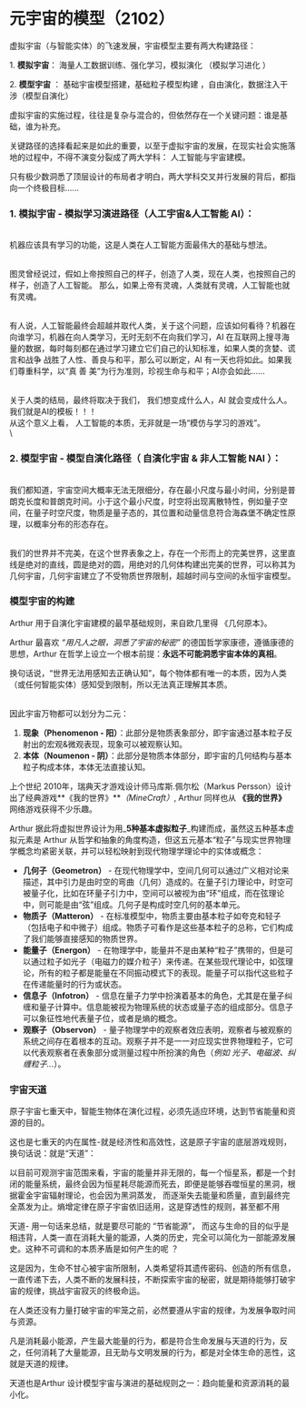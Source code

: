 # 元宇宙的模型（2102）

虚拟宇宙（与智能实体）的飞速发展，宇宙模型主要有两大构建路径：

&#x20;1\.  **模拟宇宙**：  海量人工数据训练、强化学习，模拟演化 （模拟学习进化 ）

&#x20;2\. **模型宇宙** ： 基础宇宙模型搭建，基础粒子模型构建 ，自由演化，数据注入干涉（模型自演化）



虚拟宇宙的实施过程，往往是复杂与混合的，但依然存在一个关键问题：谁是基础，谁为补充。

关键路径的选择看起来是如此的重要，以至于虚拟宇宙的发展，在现实社会实施落地的过程中，不得不演变分裂成了两大学科： 人工智能与宇宙建模。

只有极少数洞悉了顶层设计的布局者才明白，两大学科交叉并行发展的背后，都指向一个终极目标…...

&#x20;  &#x20;

### 1. 模拟宇宙 - 模拟学习演进路径（人工宇宙&人工智能 AI）：

\
机器应该具有学习的功能，这是人类在人工智能方面最伟大的基础与想法。&#x20;

\
图灵曾经说过，假如上帝按照自己的样子，创造了人类，现在人类，也按照自己的样子，创造了人工智能。 那么，如果上帝有灵魂，人类就有灵魂，人工智能也就有灵魂。

\
有人说，人工智能最终会超越并取代人类，关于这个问题，应该如何看待？机器在向谁学习，机器在向人类学习，无时无刻不在向我们学习，AI 在互联网上搜寻海量的数据，每时每刻都在通过学习建立它们自己的认知标准，如果人类的贪婪、谎言和战争 战胜了人性、善良与和平，那么可以断定，AI 有一天也将如此。如果我们尊重科学，以“真 善 美”为行为准则，珍视生命与和平；AI亦会如此……

\
关于人类的结局，最终将取决于我们， 我们想变成什么人，AI 就会变成什么人。我们就是AI的模板！！！\
从这个意义上看， 人工智能的本质，无非就是一场“模仿与学习的游戏”。\
\


### 2. 模型宇宙 - 模型自演化路径（ 自演化宇宙 & 非人工智能 NAI ）：

\
我们都知道，宇宙空间大概率无法无限细分，存在最小尺度与最小时间，分别是普朗克长度和普朗克时间。小于这个最小尺度，时空将出现离散特性，例如量子空间，在量子时空尺度，物质是量子态的，其位置和动量信息符合海森堡不确定性原理，以概率分布的形态存在。

\
我们的世界并不完美，在这个世界表象之上，存在一个形而上的完美世界，这里直线是绝对的直线，圆是绝对的圆，用绝对的几何体构建出完美的世界，可以称其为几何宇宙，几何宇宙建立了不受物质世界限制，超越时间与空间的永恒宇宙模型。





### 模型宇宙的构建

Arthur 用于自演化宇宙建模的最早基础规则，来自欧几里得 《几何原本》。

Arthur 最喜欢 _“用凡人之眼，洞悉了宇宙的秘密”_  的德国哲学家康德，遵循康德的思想，Arthur 在哲学上设立一个根本前提：**永远不可能洞悉宇宙本体的真相**。

换句话说，“世界无法用感知去正确认知”，每个物体都有唯一的本质，因为人类（或任何智能实体）感知受到限制，所以无法真正理解其本质。

\
因此宇宙万物都可以划分为二元：

1. **现象（Phenomenon - 阳）**：此部分是物质表象部分，即宇宙通过基本粒子反射出的宏观&微观表现，现象可以被观察认知。
2. **本体（Noumenon     -  阴）**：此部分是物质本体部分，即宇宙的几何结构与基本粒子构成本体，本体无法直接认知。



上个世纪 2010年，瑞典天才游戏设计师马库斯.佩尔松（Markus Persson）设计出了经典游戏**《我的世界》**_（MineCraft）_,  Arthur 同样也从 **《我的世界》** 网络游戏获得不少乐趣。

Arthur 据此将虚拟世界设计为用_**5种基本虚拟粒子**_构建而成，虽然这五种基本虚拟元素是 Arthur 从哲学和抽象的角度构造，但这五元基本“粒子”与现实世界物理学概念均紧密关联，并可以轻松映射到现代物理学理论中的实体或概念：

* **几何子（Geometron）** - 在现代物理学中，空间几何可以通过广义相对论来描述，其中引力是由时空的弯曲（几何）造成的。在量子引力理论中，时空可被量子化，比如在环量子引力中，空间可以被视为由“环”组成，而在弦理论中，则可能是由“弦”组成。几何子是构成时空几何的基本单元。
* **物质子（Matteron）** - 在标准模型中，物质主要由基本粒子如夸克和轻子（包括电子和中微子）组成。物质子可看作是这些基本粒子的总称，它们构成了我们能够直接感知的物质世界。
* **能量子（Energon）** - 在物理学中，能量并不是由某种“粒子”携带的，但是可以通过粒子如光子（电磁力的媒介粒子）来传递。在某些现代理论中，如弦理论，所有的粒子都是能量在不同振动模式下的表现。能量子可以指代这些粒子在传递能量时的行为或状态。
* **信息子（Infotron）** - 信息在量子力学中扮演着基本的角色，尤其是在量子纠缠和量子计算中。信息能被视为物理系统的状态或量子态的组成部分。信息子可以象征性地代表量子位，或者是熵的概念。
* **观察子（Observon）** - 量子物理学中的观察者效应表明，观察者与被观察的系统之间存在着根本的互动。观察子并不是一一对应现实世界物理粒子，它可以代表观察者在表象部分或测量过程中所扮演的角色（_例如 光子、电磁波、纠缠粒子.._.）。



### 宇宙天道

原子宇宙七重天中，智能生物体在演化过程，必须先适应环境，达到节省能量和资源的目的。

这也是七重天的内在属性-就是经济性和高效性，这是原子宇宙的底层游戏规则，换句话说：就是“天道”：

以目前可观测宇宙范围来看，宇宙的能量并非无限的，每一个恒星系，都是一个封闭的能量系统，最终会因为恒星耗尽能源而死去，即便是能够吞噬恒星的黑洞，根据霍金宇宙辐射理论，也会因为黑洞蒸发， 而逐渐失去能量和质量，直到最终完全蒸发为止。熵增定律在原子宇宙依旧适用，这是穿透性的规则，甚至都不用

天道- 用一句话来总结，就是要尽可能的 “节省能源”， 而这与生命的目的似乎是相违背，人类一直在消耗大量的能源，人类的历史，完全可以简化为一部能源发展史。这种不可调和的本质矛盾是如何产生的呢 ？&#x20;

这是因为，生命不甘心被宇宙所限制，人类希望将其遗传密码、创造的所有信息，一直传递下去，人类不断的发展科技，不断探索宇宙的秘密，就是期待能够打破宇宙的规律，挑战宇宙寂灭的终极命运。

在人类还没有力量打破宇宙的牢笼之前，必然要遵从宇宙的规律，为发展争取时间与资源。

凡是消耗最小能源，产生最大能量的行为，都是符合生命发展与天道的行为，反之，任何消耗了大量能源，且无助与文明发展的行为，都是对全体生命的恶性，这就是天道的规律。

天道也是Arthur 设计模型宇宙与演进的基础规则之一：趋向能量和资源消耗的最小化。







